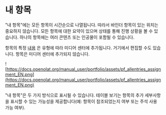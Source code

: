 # 내 항목

"내 항목"에는 모든 항목이 시간순으로 나열됩니다. 따라서 바인더 항목이 있는 위치는 중요하지 않습니다. 모든 항목에 대한 요약이 있으며 상태를 통해 진행 상황을 볼 수 있습니다. 하나의 항목에는 여러 콘텐츠 또는 인공물이 포함될 수 있습니다.

항목의 특정 [내용](https://docs.openolat.org/manual_user/portfolio/My_entries/My+portfolio+binders.html#Myportfoliobinders-portfolioinhalt) 은 유형에 따라 미디어 센터에 추가됩니다. 거기에서 편집할 수도 있습니다. 항목은 미디어 센터에 추가되지 않습니다.

![https://docs.openolat.org/manual_user/portfolio/assets/pf_allentries_assignment_EN.png](https://docs.openolat.org/manual_user/portfolio/assets/pf_allentries_assignment_EN.png)

"내 항목"은 두 가지 방식으로 표시될 수 있습니다. 테이블 보기는 항목의 추가 세부사항을 표시할 수 있는 가능성을 제공합니다(예: 항목이 참조되었는지 여부 또는 주석 사용 가능 여부).